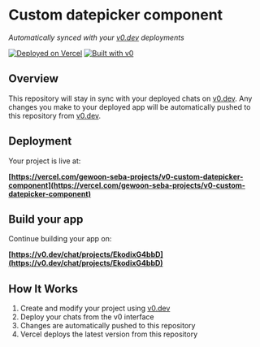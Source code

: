 # Custom datepicker component

*Automatically synced with your [v0.dev](https://v0.dev) deployments*

[![Deployed on Vercel](https://img.shields.io/badge/Deployed%20on-Vercel-black?style=for-the-badge&logo=vercel)](https://vercel.com/gewoon-seba-projects/v0-custom-datepicker-component)
[![Built with v0](https://img.shields.io/badge/Built%20with-v0.dev-black?style=for-the-badge)](https://v0.dev/chat/projects/EkodixG4bbD)

## Overview

This repository will stay in sync with your deployed chats on [v0.dev](https://v0.dev).
Any changes you make to your deployed app will be automatically pushed to this repository from [v0.dev](https://v0.dev).

## Deployment

Your project is live at:

**[https://vercel.com/gewoon-seba-projects/v0-custom-datepicker-component](https://vercel.com/gewoon-seba-projects/v0-custom-datepicker-component)**

## Build your app

Continue building your app on:

**[https://v0.dev/chat/projects/EkodixG4bbD](https://v0.dev/chat/projects/EkodixG4bbD)**

## How It Works

1. Create and modify your project using [v0.dev](https://v0.dev)
2. Deploy your chats from the v0 interface
3. Changes are automatically pushed to this repository
4. Vercel deploys the latest version from this repository
